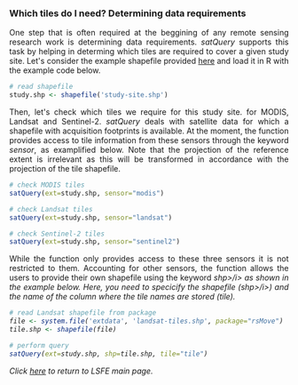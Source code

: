 ### Which tiles do I need? Determining data requirements

<p align="justify">
One step that is often required at the beggining of any remote sensing research work is determining data requirements. <i>satQuery</i> supports this task by helping in determing which tiles are required to cover a given study site. Let's consider the example shapefile provided <a href="https://github.com/LSFE/info/blob/master/example-1_data.zip">here</a> and load it in R with the example code below.
</p>

```R
# read shapefile
study.shp <- shapefile('study-site.shp')
```

<p align="justify">
Then, let's check which tiles we require for this study site. for MODIS, Landsat and Sentinel-2. <i>satQuery</i> deals with satellite data for which a shapefile with acquisition footprints is available. At the moment, the function provides access to tile information from these sensors through the keyword <i>sensor</i>, as examplified below. Note that the projection of the reference extent is irrelevant as this will be transformed in accordance with the projection of the tile shapefile.
</p>

```R
# check MODIS tiles
satQuery(ext=study.shp, sensor="modis")

# check Landsat tiles
satQuery(ext=study.shp, sensor="landsat")

# check Sentinel-2 tiles
satQuery(ext=study.shp, sensor="sentinel2")
```

<p align="justify">
While the function only provides access to these three sensors it is not restricted to them. Accounting for other sensors, the function allows the users to provide their own shapefile using the keyword <i>shp>/i> as shown in the example below. Here, you need to specicify the shapefile (<i>shp>/i>) and the name of the column where the tile names are stored (<i>tile<i>).
</p>
  

```R
# read Landsat shapefile from package
file <- system.file('extdata', 'landsat-tiles.shp', package="rsMove")
tile.shp <- shapefile(file)

# perform query
satQuery(ext=study.shp, shp=tile.shp, tile="tile")
```

</b>

Click <a href="https://github.com/LSFE/LSFE-R">here</a> to return to <i>LSFE</i> main page.
